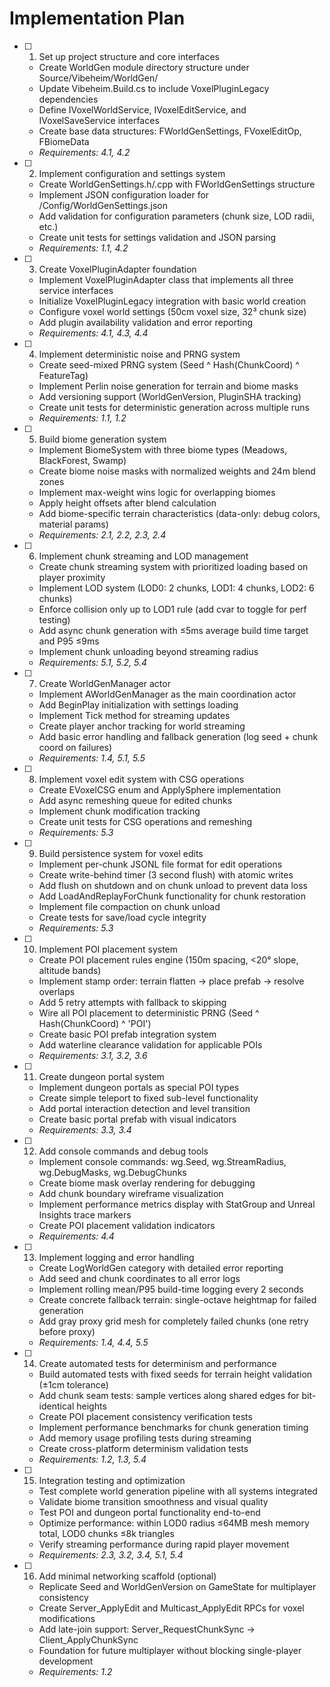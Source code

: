 # Implementation Plan

- [ ] 1. Set up project structure and core interfaces
  - Create WorldGen module directory structure under Source/Vibeheim/WorldGen/
  - Update Vibeheim.Build.cs to include VoxelPluginLegacy dependencies
  - Define IVoxelWorldService, IVoxelEditService, and IVoxelSaveService interfaces
  - Create base data structures: FWorldGenSettings, FVoxelEditOp, FBiomeData
  - _Requirements: 4.1, 4.2_

- [ ] 2. Implement configuration and settings system
  - Create WorldGenSettings.h/.cpp with FWorldGenSettings structure
  - Implement JSON configuration loader for /Config/WorldGenSettings.json
  - Add validation for configuration parameters (chunk size, LOD radii, etc.)
  - Create unit tests for settings validation and JSON parsing
  - _Requirements: 1.1, 4.2_

- [ ] 3. Create VoxelPluginAdapter foundation
  - Implement VoxelPluginAdapter class that implements all three service interfaces
  - Initialize VoxelPluginLegacy integration with basic world creation
  - Configure voxel world settings (50cm voxel size, 32³ chunk size)
  - Add plugin availability validation and error reporting
  - _Requirements: 4.1, 4.3, 4.4_

- [ ] 4. Implement deterministic noise and PRNG system
  - Create seed-mixed PRNG system (Seed ^ Hash(ChunkCoord) ^ FeatureTag)
  - Implement Perlin noise generation for terrain and biome masks
  - Add versioning support (WorldGenVersion, PluginSHA tracking)
  - Create unit tests for deterministic generation across multiple runs
  - _Requirements: 1.1, 1.2_

- [ ] 5. Build biome generation system
  - Implement BiomeSystem with three biome types (Meadows, BlackForest, Swamp)
  - Create biome noise masks with normalized weights and 24m blend zones
  - Implement max-weight wins logic for overlapping biomes
  - Apply height offsets after blend calculation
  - Add biome-specific terrain characteristics (data-only: debug colors, material params)
  - _Requirements: 2.1, 2.2, 2.3, 2.4_

- [ ] 6. Implement chunk streaming and LOD management
  - Create chunk streaming system with prioritized loading based on player proximity
  - Implement LOD system (LOD0: 2 chunks, LOD1: 4 chunks, LOD2: 6 chunks)
  - Enforce collision only up to LOD1 rule (add cvar to toggle for perf testing)
  - Add async chunk generation with ≤5ms average build time target and P95 ≤9ms
  - Implement chunk unloading beyond streaming radius
  - _Requirements: 5.1, 5.2, 5.4_

- [ ] 7. Create WorldGenManager actor
  - Implement AWorldGenManager as the main coordination actor
  - Add BeginPlay initialization with settings loading
  - Implement Tick method for streaming updates
  - Create player anchor tracking for world streaming
  - Add basic error handling and fallback generation (log seed + chunk coord on failures)
  - _Requirements: 1.4, 5.1, 5.5_

- [ ] 8. Implement voxel edit system with CSG operations
  - Create EVoxelCSG enum and ApplySphere implementation
  - Add async remeshing queue for edited chunks
  - Implement chunk modification tracking
  - Create unit tests for CSG operations and remeshing
  - _Requirements: 5.3_

- [ ] 9. Build persistence system for voxel edits
  - Implement per-chunk JSONL file format for edit operations
  - Create write-behind timer (3 second flush) with atomic writes
  - Add flush on shutdown and on chunk unload to prevent data loss
  - Add LoadAndReplayForChunk functionality for chunk restoration
  - Implement file compaction on chunk unload
  - Create tests for save/load cycle integrity
  - _Requirements: 5.3_

- [ ] 10. Implement POI placement system
  - Create POI placement rules engine (150m spacing, <20° slope, altitude bands)
  - Implement stamp order: terrain flatten → place prefab → resolve overlaps
  - Add 5 retry attempts with fallback to skipping
  - Wire all POI placement to deterministic PRNG (Seed ^ Hash(ChunkCoord) ^ 'POI')
  - Create basic POI prefab integration system
  - Add waterline clearance validation for applicable POIs
  - _Requirements: 3.1, 3.2, 3.6_

- [ ] 11. Create dungeon portal system
  - Implement dungeon portals as special POI types
  - Create simple teleport to fixed sub-level functionality
  - Add portal interaction detection and level transition
  - Create basic portal prefab with visual indicators
  - _Requirements: 3.3, 3.4_

- [ ] 12. Add console commands and debug tools
  - Implement console commands: wg.Seed, wg.StreamRadius, wg.DebugMasks, wg.DebugChunks
  - Create biome mask overlay rendering for debugging
  - Add chunk boundary wireframe visualization
  - Implement performance metrics display with StatGroup and Unreal Insights trace markers
  - Create POI placement validation indicators
  - _Requirements: 4.4_

- [ ] 13. Implement logging and error handling
  - Create LogWorldGen category with detailed error reporting
  - Add seed and chunk coordinates to all error logs
  - Implement rolling mean/P95 build-time logging every 2 seconds
  - Create concrete fallback terrain: single-octave heightmap for failed generation
  - Add gray proxy grid mesh for completely failed chunks (one retry before proxy)
  - _Requirements: 1.4, 4.4, 5.5_

- [ ] 14. Create automated tests for determinism and performance
  - Build automated tests with fixed seeds for terrain height validation (±1cm tolerance)
  - Add chunk seam tests: sample vertices along shared edges for bit-identical heights
  - Create POI placement consistency verification tests
  - Implement performance benchmarks for chunk generation timing
  - Add memory usage profiling tests during streaming
  - Create cross-platform determinism validation tests
  - _Requirements: 1.2, 1.3, 5.4_

- [ ] 15. Integration testing and optimization
  - Test complete world generation pipeline with all systems integrated
  - Validate biome transition smoothness and visual quality
  - Test POI and dungeon portal functionality end-to-end
  - Optimize performance: within LOD0 radius ≤64MB mesh memory total, LOD0 chunks ≤8k triangles
  - Verify streaming performance during rapid player movement
  - _Requirements: 2.3, 3.2, 3.4, 5.1, 5.4_

- [ ] 16. Add minimal networking scaffold (optional)
  - Replicate Seed and WorldGenVersion on GameState for multiplayer consistency
  - Create Server_ApplyEdit and Multicast_ApplyEdit RPCs for voxel modifications
  - Add late-join support: Server_RequestChunkSync → Client_ApplyChunkSync
  - Foundation for future multiplayer without blocking single-player development
  - _Requirements: 1.2_